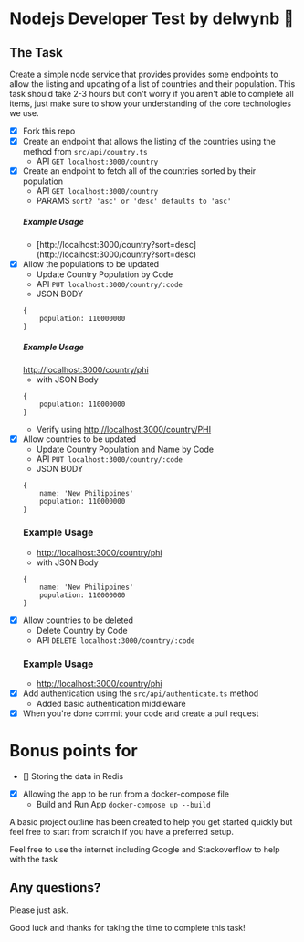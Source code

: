 # Nodejs Developer Test by delwynb 🚀

## The Task

Create a simple node service that provides provides some endpoints to allow the listing and updating of a
list of countries and their population. This task should take 2-3 hours but don't worry if you aren't able to 
complete all items, just make sure to show your understanding of the core technologies we use.

- [x] Fork this repo
- [x] Create an endpoint that allows the listing of the countries using the method from `src/api/country.ts`
    - API `GET localhost:3000/country`
- [x] Create an endpoint to fetch all of the countries sorted by their population
    - API `GET localhost:3000/country`
    - PARAMS `sort? 'asc' or 'desc' defaults to 'asc'`
    ##### Example Usage
    - [http://localhost:3000/country?sort=desc] (http://localhost:3000/country?sort=desc)
- [x] Allow the populations to be updated
    - Update Country Population by Code
    - API `PUT localhost:3000/country/:code`
    - JSON BODY 
    ```
    {
        population: 110000000
    }
    ```
    ##### Example Usage
    [http://localhost:3000/country/phi](http://localhost:3000/country/phi)
    - with JSON Body
    ```
    {
        population: 110000000
    }
    ```
    - Verify using [http://localhost:3000/country/PHI](http://localhost:3000/country/PHI)
- [x] Allow countries to be updated
    - Update Country Population and Name by Code
    - API `PUT localhost:3000/country/:code`
    - JSON BODY 
    ```
    {
        name: 'New Philippines'
        population: 110000000
    }
    ```
    ### Example Usage
    - [http://localhost:3000/country/phi](http://localhost:3000/country/phi)
    - with JSON Body 
    ```
    {
        name: 'New Philippines'
        population: 110000000
    }
    ```
- [x] Allow countries to be deleted 
    - Delete Country by Code
    - API `DELETE localhost:3000/country/:code`
     ### Example Usage
    - [http://localhost:3000/country/phi](http://localhost:3000/country/phi)
- [x] Add authentication using the `src/api/authenticate.ts` method
    - Added basic authentication middleware
- [x] When you're done commit your code and create a pull request

# Bonus points for

- [] Storing the data in Redis
- [x] Allowing the app to be run from a docker-compose file
    - Build and Run App `docker-compose up --build`

A basic project outline has been created to help you get started quickly but feel free to start from scratch if you have a preferred setup.

Feel free to use the internet including Google and Stackoverflow to help with the task

## Any questions?

Please just ask.

Good luck and thanks for taking the time to complete this task!
